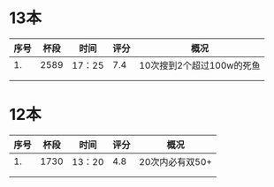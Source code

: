 # 13本

| 序号 | 杯段 | 时间   | 评分 | 概况                      |
| ---- | ---- | ------ | ---- | ------------------------- |
| 1.   | 2589 | 17：25 | 7.4  | 10次搜到2个超过100w的死鱼 |
|      |      |        |      |                           |
|      |      |        |      |                           |

# 12本

| 序号 | 杯段 | 时间   | 评分 | 概况            |
| ---- | ---- | ------ | ---- | --------------- |
| 1.   | 1730 | 13：20 | 4.8  | 20次内必有双50+ |
|      |      |        |      |                 |
|      |      |        |      |                 |

